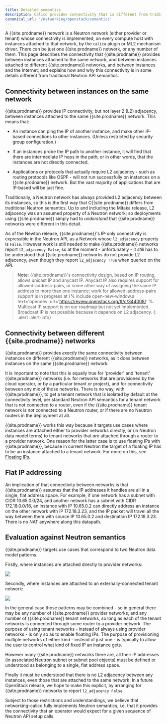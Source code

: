 ```yaml
---
title: Detailed semantics
description: Calico provides connectivity that is different from traditional Neutron API semantics.
canonical_url: '/networking/openstack/semantics'
---
```


A {{site.prodname}} network is a Neutron network (either provider or tenant) whose
connectivity is implemented, on every compute host with instances attached to
that network, by the `calico` plugin or ML2 mechanism driver.  There can be
just one {{site.prodname}} network, or any number of them.  This page describes the
connectivity that {{site.prodname}} provides between instances attached to the same
network, and between instances attached to different {{site.prodname}} networks, and
between instances and the Internet; and explains how and why this connectivity
is in some details different from traditional Neutron API semantics.

## Connectivity between instances on the same network

{{site.prodname}} provides IP connectivity, but not layer 2 (L2) adjacency, between
instances attached to the same {{site.prodname}} network.  This means that:

- An instance can ping the IP of another instance, and make other IP-based
  connections to other instances.  (Unless restricted by security group
  configuration.)

- If an instances probe the IP path to another instance, it will find that
  there are intermediate IP hops in the path; or in other words, that the
  instances are not directly connected.

- Applications or protocols that actually require L2 adjacency - such as
  routing protocols like OSPF - will not run successfully on instances on a
  {{site.prodname}} network.  But the vast majority of applications that are IP-based will
  be just fine.

Traditionally, a Neutron network has always provided L2 adjacency between its
instances, so this is the first way that C{{site.prodname}} differs from traditional
Neutron semantics.  Up to and including the Mitaka release, L2 adjacency was an
assumed property of a Neutron network; so deployments using {{site.prodname}} simply had
to *understand* that {{site.prodname}} networks were different in this detail.

As of the Newton release, {{site.prodname}}'s IP-only connectivity is expressible in the
Neutron API, as a Network whose `l2_adjacency` property is `False`.
However work is still needed to make {{site.prodname}} networks report `l2_adjacency
False`, so at the moment - unfortunately - it *still* has to be understood that
{{site.prodname}} networks do not provide L2 adjacency, even though they report
`l2_adjacency True` when queried on the API.

> **Note**: {{site.prodname}}'s connectivity design, based on IP routing, allows unicast IP
> and anycast IP. Anycast IP also requires support for allowed-address-pairs,
> or some other way of assigning the same IP address to more than one instance;
> work for allowed-address-pairs support is in progress at {% include open-new-window.a text='opendev' url='https://review.openstack.org/#/c/344008/' %.
> Multicast IP support is on our roadmap but not yet implemented. Broadcast IP
> is not possible because it depends on L2 adjacency.
{: .alert .alert-info}


## Connectivity between different {{site.prodname}} networks

{{site.prodname}} provides *exactly* the same connectivity between instances on different
{{site.prodname}} networks, as it does between instances on the same {{site.prodname}} network.

It is important to note that this is equally true for 'provider' and 'tenant'
{{site.prodname}} networks (i.e. for networks that are provisioned by the cloud operator,
or by a particular tenant or project), and for connectivity between any mix of
those networks.  There is no way, with {{site.prodname}}, to get a tenant network that is
isolated by default at the connectivity level, per standard Neutron API
semantics for a tenant network that is not connected to a router, even if the
{{site.prodname}} tenant network is *not* connected to a Neutron router, or if there are
no Neutron routers in the deployment at all.

{{site.prodname}} works this way because it targets use cases where instances are attached
either to provider networks directly, or (in Neutron data model terms) to
tenant networks that *are* attached through a router to a provider network.
One reason for the latter case is to use floating IPs with {{site.prodname}}, because in
current Neutron the target of a floating IP has to be an instance attached to a
tenant network.  For more on this, see [Floating IPs](floating-ips).

## Flat IP addressing

An implication of that connectivity between networks is that {{site.prodname}} assumes
that the IP addresses it handles are all in a single, flat address space.  For
example, if one network has a subnet with CIDR 10.65.0.0/24, and another
network has a subnet with CIDR 172.18.0.0/16, an instance with IP 10.65.0.2 can
directly address an instance on the other network with IP 172.18.3.23, and the
IP packet will travel all the way between them with source IP 10.65.0.2 and
destination IP 172.18.3.23.  There is no NAT anywhere along this datapath.

## Evaluation against Neutron semantics

{{site.prodname}} targets use cases that correspond to two Neutron data model patterns.

Firstly, where instances are attached directly to provider networks:

![]({{site.baseurl}}/images/networking-calico/calico-provider.png)

Secondly, where instances are attached to an externally-connected tenant
network:

![]({{site.baseurl}}/images/networking-calico/calico-tenant.png)

In the general case those patterns may be combined - so in general there may be
any number of {{site.prodname}} provider networks, and any number of {{site.prodname}} tenant
networks, so long as each of the tenant networks is connected through some
router to a provider network.  The purpose of using tenant networks - instead
of always using provider networks - is only so as to enable floating IPs.  The
purpose of provisioning multiple networks of either kind - instead of just
one - is typically to allow the user to control what kind of fixed IP an
instance gets.

However many {{site.prodname}} networks there are, all their IP addresses (in associated
Neutron subnet or subnet pool objects) must be defined or understood as
belonging to a single, flat address space.

Finally it must be understood that there is no L2 adjacency between any
instances, even those that are attached to the same network.  In a future
OpenStack release, we hope to make this explicit, by arranging for {{site.prodname}}
networks to report `l2_adjacency False`.

Subject to those restrictions and understandings, we believe that
networking-calico fully implements Neutron semantics, i.e. that it provides the
connectivity that an operator would expect for a given sequence of Neutron API
setup calls.
